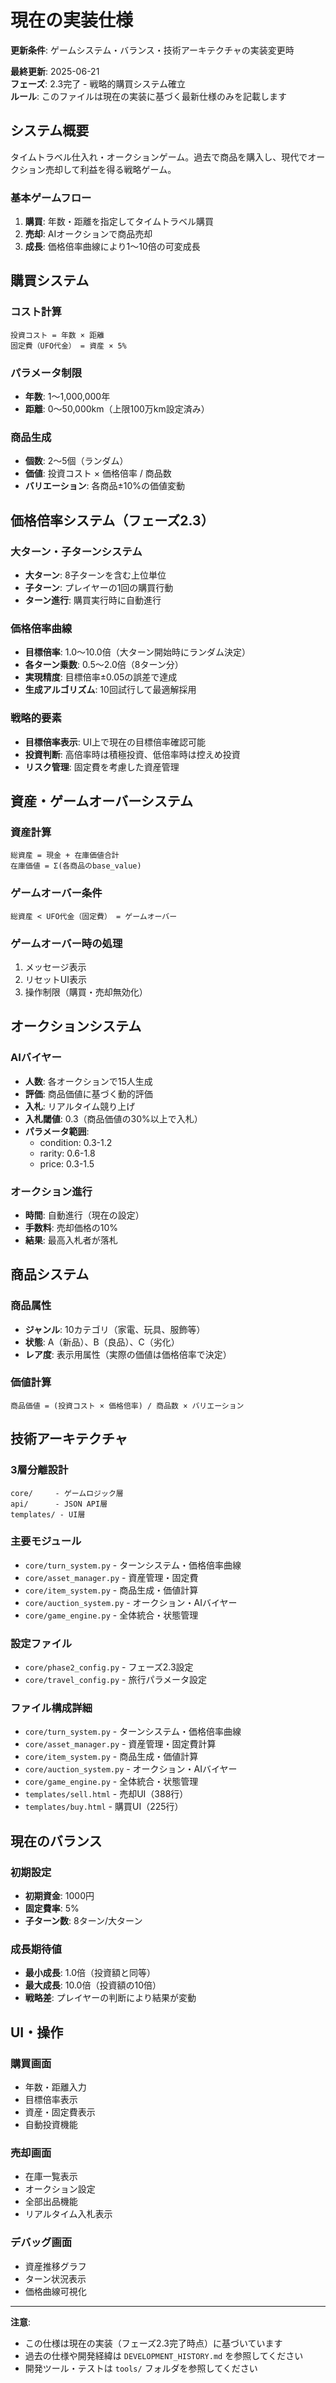 # 現在の実装仕様

**更新条件**: ゲームシステム・バランス・技術アーキテクチャの実装変更時

**最終更新**: 2025-06-21  
**フェーズ**: 2.3完了 - 戦略的購買システム確立  
**ルール**: このファイルは現在の実装に基づく最新仕様のみを記載します

## システム概要

タイムトラベル仕入れ・オークションゲーム。過去で商品を購入し、現代でオークション売却して利益を得る戦略ゲーム。

### 基本ゲームフロー
1. **購買**: 年数・距離を指定してタイムトラベル購買
2. **売却**: AIオークションで商品売却
3. **成長**: 価格倍率曲線により1～10倍の可変成長

## 購買システム

### コスト計算
```
投資コスト = 年数 × 距離
固定費（UFO代金） = 資産 × 5%
```

### パラメータ制限
- **年数**: 1～1,000,000年
- **距離**: 0～50,000km（上限100万km設定済み）

### 商品生成
- **個数**: 2～5個（ランダム）
- **価値**: 投資コスト × 価格倍率 / 商品数
- **バリエーション**: 各商品±10%の価値変動

## 価格倍率システム（フェーズ2.3）

### 大ターン・子ターンシステム
- **大ターン**: 8子ターンを含む上位単位
- **子ターン**: プレイヤーの1回の購買行動
- **ターン進行**: 購買実行時に自動進行

### 価格倍率曲線
- **目標倍率**: 1.0～10.0倍（大ターン開始時にランダム決定）
- **各ターン乗数**: 0.5～2.0倍（8ターン分）
- **実現精度**: 目標倍率±0.05の誤差で達成
- **生成アルゴリズム**: 10回試行して最適解採用

### 戦略的要素
- **目標倍率表示**: UI上で現在の目標倍率確認可能
- **投資判断**: 高倍率時は積極投資、低倍率時は控えめ投資
- **リスク管理**: 固定費を考慮した資産管理

## 資産・ゲームオーバーシステム

### 資産計算
```
総資産 = 現金 + 在庫価値合計
在庫価値 = Σ(各商品のbase_value)
```

### ゲームオーバー条件
```
総資産 < UFO代金（固定費） = ゲームオーバー
```

### ゲームオーバー時の処理
1. メッセージ表示
2. リセットUI表示
3. 操作制限（購買・売却無効化）

## オークションシステム

### AIバイヤー
- **人数**: 各オークションで15人生成
- **評価**: 商品価値に基づく動的評価
- **入札**: リアルタイム競り上げ
- **入札閾値**: 0.3（商品価値の30%以上で入札）
- **パラメータ範囲**: 
  - condition: 0.3-1.2
  - rarity: 0.6-1.8  
  - price: 0.3-1.5

### オークション進行
- **時間**: 自動進行（現在の設定）
- **手数料**: 売却価格の10%
- **結果**: 最高入札者が落札

## 商品システム

### 商品属性
- **ジャンル**: 10カテゴリ（家電、玩具、服飾等）
- **状態**: A（新品）、B（良品）、C（劣化）
- **レア度**: 表示用属性（実際の価値は価格倍率で決定）

### 価値計算
```
商品価値 = (投資コスト × 価格倍率) / 商品数 × バリエーション
```

## 技術アーキテクチャ

### 3層分離設計
```
core/     - ゲームロジック層
api/      - JSON API層
templates/ - UI層
```

### 主要モジュール
- `core/turn_system.py` - ターンシステム・価格倍率曲線
- `core/asset_manager.py` - 資産管理・固定費
- `core/item_system.py` - 商品生成・価値計算
- `core/auction_system.py` - オークション・AIバイヤー
- `core/game_engine.py` - 全体統合・状態管理

### 設定ファイル
- `core/phase2_config.py` - フェーズ2.3設定
- `core/travel_config.py` - 旅行パラメータ設定

### ファイル構成詳細
- `core/turn_system.py` - ターンシステム・価格倍率曲線
- `core/asset_manager.py` - 資産管理・固定費計算
- `core/item_system.py` - 商品生成・価値計算  
- `core/auction_system.py` - オークション・AIバイヤー
- `core/game_engine.py` - 全体統合・状態管理
- `templates/sell.html` - 売却UI（388行）
- `templates/buy.html` - 購買UI（225行）

## 現在のバランス

### 初期設定
- **初期資金**: 1000円
- **固定費率**: 5%
- **子ターン数**: 8ターン/大ターン

### 成長期待値
- **最小成長**: 1.0倍（投資額と同等）
- **最大成長**: 10.0倍（投資額の10倍）
- **戦略差**: プレイヤーの判断により結果が変動

## UI・操作

### 購買画面
- 年数・距離入力
- 目標倍率表示
- 資産・固定費表示
- 自動投資機能

### 売却画面
- 在庫一覧表示
- オークション設定
- 全部出品機能
- リアルタイム入札表示

### デバッグ画面
- 資産推移グラフ
- ターン状況表示
- 価格曲線可視化

---

**注意**: 
- この仕様は現在の実装（フェーズ2.3完了時点）に基づいています
- 過去の仕様や開発経緯は `DEVELOPMENT_HISTORY.md` を参照してください
- 開発ツール・テストは `tools/` フォルダを参照してください